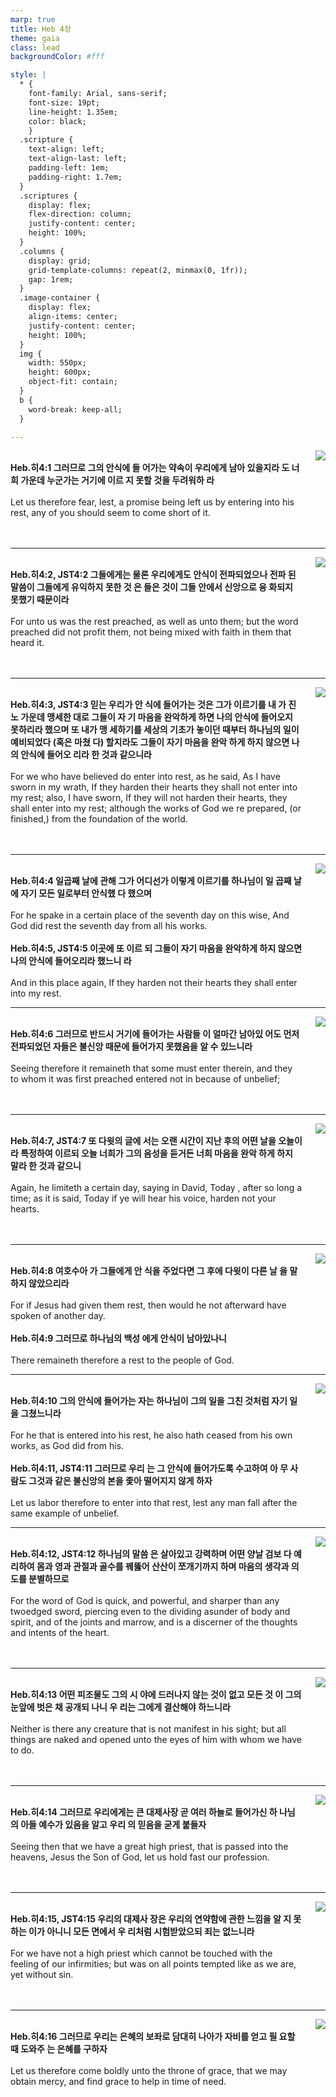 ```yaml
---
marp: true
title: Heb 4장
theme: gaia
class: lead
backgroundColor: #fff

style: |
  * {
    font-family: Arial, sans-serif;
    font-size: 19pt;
    line-height: 1.35em;
    color: black;
    }
  .scripture {
    text-align: left;
    text-align-last: left;
    padding-left: 1em;
    padding-right: 1.7em;
  }
  .scriptures {
    display: flex;
    flex-direction: column;
    justify-content: center;
    height: 100%;
  }
  .columns {
    display: grid;
    grid-template-columns: repeat(2, minmax(0, 1fr));
    gap: 1rem;
  }
  .image-container {
    display: flex;
    align-items: center;
    justify-content: center;
    height: 100%;
  }
  img {
    width: 550px;
    height: 600px;
    object-fit: contain;
  }
  b {
    word-break: keep-all;
  }

---
```


<div class="columns">
  <div class="scriptures">
    <br>
    <div class="scripture">
      <b>Heb.히4:1 그러므로 그의 안식에 들 어가는 약속이 우리에게 남아 있을지라 도 너희 가운데 누군가는 거기에 이르 지 못할 것을 두려워하 라 
      </b>
    </div>
    <br>
    <div class="scripture">Let us therefore fear, lest, a promise being left us by entering into his rest, any of you should seem to come short of it. 
    </div>
    <br>
    <div class="scripture">
      <b>
      </b>
    </div>
    <br>
    <div class="scripture">
    </div>         
  </div>
  <div class="image-container">
    <img src='../../pictures/picture_4.jpg'>
  </div>
</div>

---

<div class="columns">
  <div class="scriptures">
    <br>
    <div class="scripture">
      <b>Heb.히4:2, JST4:2 그들에게는 물론 우리에게도 안식이 전파되었으나 전파 된 말씀이 그들에게 유익하지 못한 것 은 들은 것이 그들 안에서 신앙으로 융 화되지 못했기 때문이라 
      </b>
    </div>
    <br>
    <div class="scripture">For unto us was the rest preached, as well as unto them; but the word preached did not profit them, not being mixed with faith in them that heard it. 
    </div>
    <br>
    <div class="scripture">
      <b>
      </b>
    </div>
    <br>
    <div class="scripture">
    </div>         
  </div>
  <div class="image-container">
    <img src='../../pictures/picture_83.jpg'>
  </div>
</div>

---

<div class="columns">
  <div class="scriptures">
    <br>
    <div class="scripture">
      <b>Heb.히4:3, JST4:3 믿는 우리가 안 식에 들어가는 것은 그가 이르기를 내 가 진노 가운데 맹세한 대로 그들이 자 기 마음을 완악하게 하면 나의 안식에 들어오지 못하리라 했으며 또 내가 맹 세하기를 세상의 기초가 놓이던 때부터 하나님의 일이 예비되었다 (혹은 마쳤 다) 할지라도 그들이 자기 마음을 완악 하게 하지 않으면 나의 안식에 들어오 리라 한 것과 같으니라 
      </b>
    </div>
    <br>
    <div class="scripture">For we who have believed do enter into rest, as he said, As I have sworn in my wrath, If they harden their hearts they shall not enter into my rest; also, I have sworn, If they will not harden their hearts, they shall enter into my rest; although the works of God we re prepared, (or finished,) from the foundation of the world. 
    </div>
    <br>
    <div class="scripture">
      <b>
      </b>
    </div>
    <br>
    <div class="scripture">
    </div>         
  </div>
  <div class="image-container">
    <img src='../../pictures/picture_79.jpg'>
  </div>
</div>

---

<div class="columns">
  <div class="scriptures">
    <br>
    <div class="scripture">
      <b>Heb.히4:4 일곱째 날에 관해 그가 어디선가 이렇게 이르기를 하나님이 일 곱째 날에 자기 모든 일로부터 안식했 다 했으며 
      </b>
    </div>
    <br>
    <div class="scripture">For he spake in a certain place of the seventh day on this wise, And God did rest the seventh day from all his works. 
    </div>
    <br>
    <div class="scripture">
      <b>Heb.히4:5, JST4:5 이곳에 또 이르 되 그들이 자기 마음을 완악하게 하지 않으면 나의 안식에 들어오리라 했느니 라 
      </b>
    </div>
    <br>
    <div class="scripture">And in this place again, If they harden not their hearts they shall enter into my rest. 
    </div>         
  </div>
  <div class="image-container">
    <img src='../../pictures/picture_85.jpg'>
  </div>
</div>

---

<div class="columns">
  <div class="scriptures">
    <br>
    <div class="scripture">
      <b>Heb.히4:6 그러므로 반드시 거기에 들어가는 사람들 이 얼마간 남아있 어도 먼저 전파되었던 자들은 불신앙 때문에 들어가지 못했음을 알 수 있느니라 
      </b>
    </div>
    <br>
    <div class="scripture">Seeing therefore it remaineth that some must enter therein, and they to whom it was first preached entered not in because of unbelief; 
    </div>
    <br>
    <div class="scripture">
      <b>
      </b>
    </div>
    <br>
    <div class="scripture">
    </div>         
  </div>
  <div class="image-container">
    <img src='../../pictures/picture_112.jpg'>
  </div>
</div>

---

<div class="columns">
  <div class="scriptures">
    <br>
    <div class="scripture">
      <b>Heb.히4:7, JST4:7 또 다윗의 글에 서는 오랜 시간이 지난 후의 어떤 날을 오늘이라 특정하여 이르되 오늘 너희가 그의 음성을 듣거든 너희 마음을 완악 하게 하지 말라 한 것과 같으니 
      </b>
    </div>
    <br>
    <div class="scripture">Again, he limiteth a certain day, saying in David, Today , after so long a time; as it is said, Today if ye will hear his voice, harden not your hearts. 
    </div>
    <br>
    <div class="scripture">
      <b>
      </b>
    </div>
    <br>
    <div class="scripture">
    </div>         
  </div>
  <div class="image-container">
    <img src='../../pictures/picture_141.jpg'>
  </div>
</div>

---

<div class="columns">
  <div class="scriptures">
    <br>
    <div class="scripture">
      <b>Heb.히4:8 여호수아 가 그들에게 안 식을 주었다면 그 후에 다윗이 다른 날 을 말하지 않았으리라 
      </b>
    </div>
    <br>
    <div class="scripture">For if Jesus had given them rest, then would he not afterward have spoken of another day. 
    </div>
    <br>
    <div class="scripture">
      <b>Heb.히4:9 그러므로 하나님의 백성 에게 안식이 남아있나니 
      </b>
    </div>
    <br>
    <div class="scripture">There remaineth therefore a rest to the people of God. 
    </div>         
  </div>
  <div class="image-container">
    <img src='../../pictures/picture_75.jpg'>
  </div>
</div>

---

<div class="columns">
  <div class="scriptures">
    <br>
    <div class="scripture">
      <b>Heb.히4:10 그의 안식에 들어가는 자는 하나님이 그의 일을 그친 것처럼 자기 일을 그쳤느니라 
      </b>
    </div>
    <br>
    <div class="scripture">For he that is entered into his rest, he also hath ceased from his own works, as God did from his. 
    </div>
    <br>
    <div class="scripture">
      <b>Heb.히4:11, JST4:11 그러므로 우리 는 그 안식에 들어가도록 수고하여 아 무 사람도 그것과 같은 불신앙의 본을 좇아 떨어지지 않게 하자 
      </b>
    </div>
    <br>
    <div class="scripture">Let us labor therefore to enter into that rest, lest any man fall after the same example of unbelief. 
    </div>         
  </div>
  <div class="image-container">
    <img src='../../pictures/picture_94.jpg'>
  </div>
</div>

---

<div class="columns">
  <div class="scriptures">
    <br>
    <div class="scripture">
      <b>Heb.히4:12, JST4:12 하나님의 말씀 은 살아있고 강력하며 어떤 양날 검보 다 예리하여 몸과 영과 관절과 골수를 꿰뚫어 산산이 쪼개기까지 하며 마음의 생각과 의도를 분별하므로 
      </b>
    </div>
    <br>
    <div class="scripture">For the word of God is quick, and powerful, and sharper than any twoedged sword, piercing even to the dividing asunder of body and spirit, and of the joints and marrow, and is a discerner of the thoughts and intents of the heart. 
    </div>
    <br>
    <div class="scripture">
      <b>
      </b>
    </div>
    <br>
    <div class="scripture">
    </div>         
  </div>
  <div class="image-container">
    <img src='../../pictures/picture_68.jpg'>
  </div>
</div>

---

<div class="columns">
  <div class="scriptures">
    <br>
    <div class="scripture">
      <b>Heb.히4:13 어떤 피조물도 그의 시 야에 드러나지 않는 것이 없고 모든 것 이 그의 눈앞에 벗은 채 공개되 나니 우 리는 그에게 결산해야 하느니라 
      </b>
    </div>
    <br>
    <div class="scripture">Neither is there any creature that is not manifest in his sight; but all things are naked and opened unto the eyes of him with whom we have to do. 
    </div>
    <br>
    <div class="scripture">
      <b>
      </b>
    </div>
    <br>
    <div class="scripture">
    </div>         
  </div>
  <div class="image-container">
    <img src='../../pictures/picture_66.jpg'>
  </div>
</div>

---

<div class="columns">
  <div class="scriptures">
    <br>
    <div class="scripture">
      <b>Heb.히4:14 그러므로 우리에게는 큰 대제사장 곧 여러 하늘로 들어가신 하 나님의 아들 예수가 있음을 알고 우리 의 믿음을 굳게 붙들자 
      </b>
    </div>
    <br>
    <div class="scripture">Seeing then that we have a great high priest, that is passed into the heavens, Jesus the Son of God, let us hold fast our profession. 
    </div>
    <br>
    <div class="scripture">
      <b>
      </b>
    </div>
    <br>
    <div class="scripture">
    </div>         
  </div>
  <div class="image-container">
    <img src='../../pictures/picture_116.jpg'>
  </div>
</div>

---

<div class="columns">
  <div class="scriptures">
    <br>
    <div class="scripture">
      <b>Heb.히4:15, JST4:15 우리의 대제사 장은 우리의 연약함에 관한 느낌을 알 지 못하는 이가 아니니 모든 면에서 우 리처럼 시험받았으되 죄는 없느니라 
      </b>
    </div>
    <br>
    <div class="scripture">For we have not a high priest which cannot be touched with the feeling of our infirmities; but was on all points tempted like as we are, yet without sin. 
    </div>
    <br>
    <div class="scripture">
      <b>
      </b>
    </div>
    <br>
    <div class="scripture">
    </div>         
  </div>
  <div class="image-container">
    <img src='../../pictures/picture_24.jpg'>
  </div>
</div>

---

<div class="columns">
  <div class="scriptures">
    <br>
    <div class="scripture">
      <b>Heb.히4:16 그러므로 우리는 은혜의 보좌로 담대히 나아가 자비를 얻고 필 요할 때 도와주 는 은혜를 구하자 
      </b>
    </div>
    <br>
    <div class="scripture">Let us therefore come boldly unto the throne of grace, that we may obtain mercy, and find grace to help in time of need.
    </div>
    <br>
    <div class="scripture">
      <b>
      </b>
    </div>
    <br>
    <div class="scripture">
    </div>         
  </div>
  <div class="image-container">
    <img src='../../pictures/picture_65.jpg'>
  </div>
</div>

